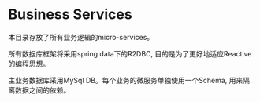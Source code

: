 # Business Services

本目录存放了所有业务逻辑的micro-services。

所有数据库框架将采用spring data下的R2DBC, 目的是为了更好地适应Reactive的编程思想。

主业务数据库采用MySql DB。每个业务的微服务单独使用一个Schema, 用来隔离数据之间的依赖。